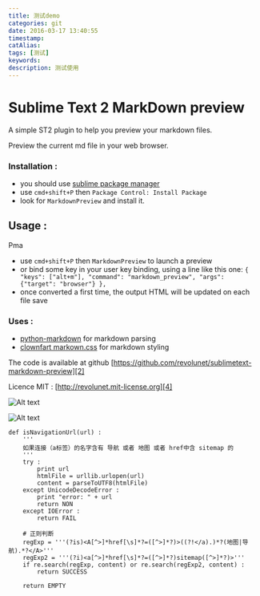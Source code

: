 ```yaml
---
title: 测试demo
categories: git
date: 2016-03-17 13:40:55
timestamp:
catAlias:
tags: [测试]
keywords:
description: 测试使用
---
```


# Sublime Text 2 MarkDown preview #

A simple ST2 plugin to help you preview your markdown files.

Preview the current md file in your web browser.

### Installation :

 - you should use [sublime package manager][3]
 - use `cmd+shift+P` then `Package Control: Install Package`
 - look for `MarkdownPreview` and install it.

## Usage :
Pma
 - use `cmd+shift+P` then `MarkdownPreview` to launch a preview
 - or bind some key in your user key binding, using a line like this one:
   `{ "keys": ["alt+m"], "command": "markdown_preview", "args": {"target": "browser"} },`
 - once converted a first time, the output HTML will be updated on each file save

### Uses :

 - [python-markdown][0] for markdown parsing
 - [clownfart markown.css][1] for markdown styling

The code is available at github [https://github.com/revolunet/sublimetext-markdown-preview][2]

Licence MIT : [http://revolunet.mit-license.org][4]

 [0]: https://github.com/waylan/Python-Markdown
 [1]: https://github.com/clownfart/Markdown-CSS
 [2]: https://github.com/revolunet/sublimetext-markdown-preview
 [3]: http://wbond.net/sublime_packages/package_control
 [4]: http://revolunet.mit-license.org

![Alt text](http://lnmp.org/images/screenshots/lnmp-install-success.jpg)

![Alt text](http://www.iplaysoft.com/plus/hotimg/tap.jpg "Optional title")




	def isNavigationUrl(url) :
	    '''
	    如果连接（a标签）的名字含有 导航 或者 地图 或者 href中含 sitemap 的
	    '''
	    try :
	        print url
	        htmlFile = urllib.urlopen(url)
	        content = parseToUTF8(htmlFile)
	    except UnicodeDecodeError :
	        print "error: " + url
	        return NON
	    except IOError :
	        return FAIL
	            
	    # 正则判断
	    regExp = '''(?is)<A[^>]*href[\s]*?=([^>]*?)>((?!</a).)*?(地图|导航).*?</A>'''
	    regExp2 = '''(?i)<a[^>]*href[\s]*?=([^>]*?)sitemap([^>]*?)>'''
	    if re.search(regExp, content) or re.search(regExp2, content) :
	        return SUCCESS

	    return EMPTY